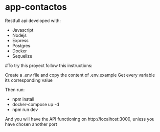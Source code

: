# app-contactos

Restfull api developed with:
- Javascript
- Nodejs
- Express
- Postgres
- Docker
- Sequelize

#To try this proyect follow this instructions:

Create a .env file and copy the content of .env.example
Get every variable its corresponding value

Then run:
- npm install
- docker-compose up -d
- npm run dev

And you will have the API functioning on http://localhost:3000, unless you have chosen another port
